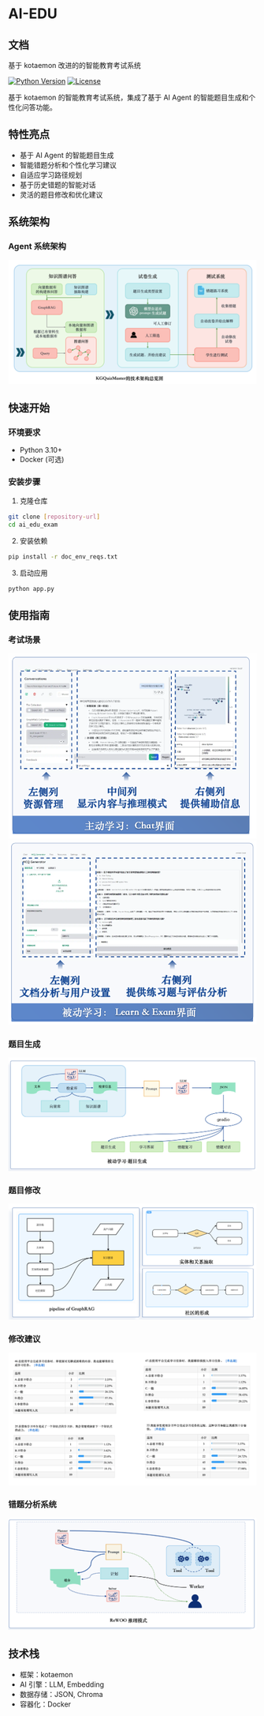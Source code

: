 # AI-EDU

## 文档

 基于 kotaemon 改进的的智能教育考试系统

[![Python Version](https://img.shields.io/badge/python-3.10+-blue.svg)](https://python.org)
[![License](https://img.shields.io/badge/license-MIT-green.svg)](LICENSE.txt)

基于 kotaemon 的智能教育考试系统，集成了基于 AI Agent 的智能题目生成和个性化问答功能。

## 特性亮点

- 基于 AI Agent 的智能题目生成
- 智能错题分析和个性化学习建议
- 自适应学习路径规划
- 基于历史错题的智能对话
- 灵活的题目修改和优化建议

## 系统架构

### Agent 系统架构
![技术架构](docs/images/KGQuizMaster_structure.png)

## 快速开始

### 环境要求
- Python 3.10+
- Docker (可选)

### 安装步骤

1. 克隆仓库
```bash
git clone [repository-url]
cd ai_edu_exam
```

2. 安装依赖
```bash
pip install -r doc_env_reqs.txt
```

3. 启动应用
```bash
python app.py
```


## 使用指南

### 考试场景
![学习场景1](docs/images/learn1.png)
![学习场景2](docs/images/learn2.png)

### 题目生成
![题目生成](docs/images/quiz_generate.png)

### 题目修改
![社区互动](docs/images/community.png)

### 修改建议
![问卷调查](docs/images/surveys.png)

### 错题分析系统
![推理模式](docs/images/ReWOO.png)

## 技术栈

- 框架：kotaemon
- AI 引擎：LLM, Embedding
- 数据存储：JSON, Chroma
- 容器化：Docker
